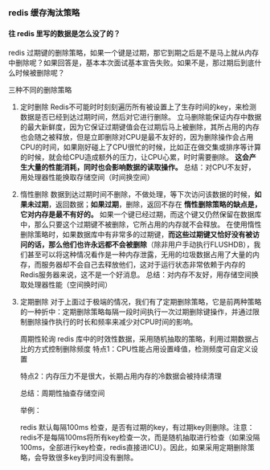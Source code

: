 ### redis 缓存淘汰策略

#### 往 redis 里写的数据是怎么没了的？

redis 过期键的删除策略，如果一个键是过期，那它到期之后是不是马上就从内存中删除呢？如果回答是，基本本次面试基本宣告失败。如果不是，那过期后到底什么时候被删除呢？

三种不同的删除策略

1. 定时删除
   Redis不可能时时刻刻遍历所有被设置上了生存时间的key，来检测数据是否已经到达过期时间，然后对它进行删除。
   立马删除能保证内存中数据的最大新鲜度，因为它保证过期键值会在过期后马上被删除，其所占用的内存也会随之被释放，但是立即删除对CPU是最不友好的，因为删除操作会占用CPU的时间，如果刚好碰上了CPU很忙的时候，比如正在做交集或排序等计算的时候，就会给CPU造成额外的压力，让CPU心累，时时需要删除。
   **这会产生大量的性能消耗，同时也会影响数据的读取操作。**
   总结：对CPU不友好，用处理器性能换取存储空间（时间换空间）
   
2. 惰性删除
   数据到达过期时间不删除，不做处理，等下次访问该数据的时候，**如果未过期**，返回数据；**如果过期**，删除，返回不存在
   **惰性删除策略的缺点是，它对内存是最不有好的。**
   如果一个键已经过期，而这个键又仍然保留在数据库中，那么只要这个过期键不被删除，它所占用的内存就不会释放。
   在使用惰性删除策略时，如果数据库中有非常多的过期键，**而这些过期键又恰好没有被访问的话，那么他们也许永远都不会被删除**（除非用户手动执行FLUSHDB），我们甚至可以将这种情况看作是一种内存泄露，无用的垃圾数据占用了大量的内存，而服务器却不会自己去释放他们，这对于运行状态非常依赖于内存的Redis服务器来说，这不是一个好消息。
   总结：对内存不友好，用存储空间换取处理器性能（空间换时间）
   
3. 定期删除
   对于上面过于极端的情况，我们有了定期删除策略，它是前两种策略的一种折中：定期删除策略每隔一段时间执行一次过期删除键操作，并通过限制删除操作执行的时长和频率来减少对CPU时间的影响。

   周期性轮询 redis 库中的时效性数据，采用随机抽取的策略，利用过期数据占比的方式控制删除频度
   特点1：CPU性能占用设置峰值，检测频度可自定义设置

   特点2：内存压力不是很大，长期占用内存的冷数据会被持续清理

   总结：周期性抽查存储空间

   举例：

   redis 默认每隔100ms 检查，是否有过期的key，有过期key则删除。注意：redis不是每隔100ms将所有key检查一次，而是随机抽取进行检查（如果没隔100ms，全部进行key检查，redis直接进ICU）。因此，如果采用定期删除策略，会导致很多key到时间没有删除。

   









